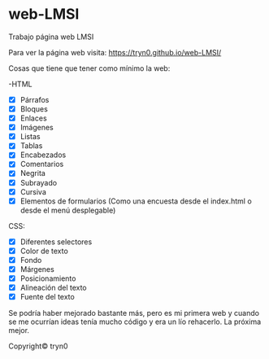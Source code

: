 # web-LMSI
Trabajo página web LMSI

Para ver la página web visita: https://tryn0.github.io/web-LMSI/

Cosas que tiene que tener como mínimo la web:

-HTML

- [x] Párrafos
- [x] Bloques
- [x] Enlaces
- [x] Imágenes
- [x] Listas
- [x] Tablas
- [x] Encabezados
- [x] Comentarios
- [x] Negrita
- [x] Subrayado
- [x] Cursiva
- [x] Elementos de formularios (Como una encuesta desde el index.html o desde el menú desplegable)

CSS:

- [x] Diferentes selectores
- [x] Color de texto
- [x] Fondo
- [x] Márgenes
- [x] Posicionamiento
- [x] Alineación del texto
- [x] Fuente del texto

Se podría haber mejorado bastante más, pero es mi primera web y cuando se me ocurrían ideas tenía mucho código y era un lío rehacerlo. La próxima mejor.



Copyright© tryn0